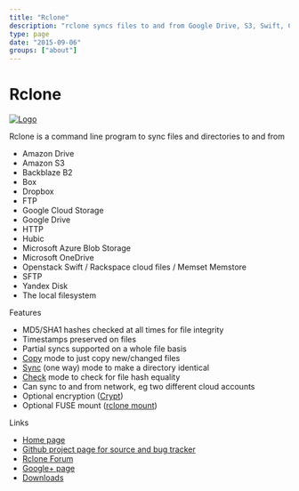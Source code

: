 ```yaml
---
title: "Rclone"
description: "rclone syncs files to and from Google Drive, S3, Swift, Cloudfiles, Dropbox, Google Cloud Storage and Amazon Drive."
type: page
date: "2015-09-06"
groups: ["about"]
---
```


Rclone
======

[![Logo](/img/rclone-120x120.png)](https://rclone.org/)

Rclone is a command line program to sync files and directories to and from

  * Amazon Drive
  * Amazon S3
  * Backblaze B2
  * Box
  * Dropbox
  * FTP
  * Google Cloud Storage
  * Google Drive
  * HTTP
  * Hubic
  * Microsoft Azure Blob Storage
  * Microsoft OneDrive
  * Openstack Swift / Rackspace cloud files / Memset Memstore
  * SFTP
  * Yandex Disk
  * The local filesystem

Features

  * MD5/SHA1 hashes checked at all times for file integrity
  * Timestamps preserved on files
  * Partial syncs supported on a whole file basis
  * [Copy](/commands/rclone_copy/) mode to just copy new/changed files
  * [Sync](/commands/rclone_sync/) (one way) mode to make a directory identical
  * [Check](/commands/rclone_check/) mode to check for file hash equality
  * Can sync to and from network, eg two different cloud accounts
  * Optional encryption ([Crypt](/crypt/))
  * Optional FUSE mount ([rclone mount](/commands/rclone_mount/))

Links

  * <i class="fa fa-home"></i> [Home page](https://rclone.org/)
  * <i class="fa fa-github"></i> [Github project page for source and bug tracker](https://github.com/ncw/rclone)
  * <i class="fa fa-comments"></i> [Rclone Forum](https://forum.rclone.org)
  * <i class="fa fa-google-plus"></i> <a href="https://google.com/+RcloneOrg" rel="publisher">Google+ page</a>
  * <i class="fa fa-cloud-download"></i>[Downloads](/downloads/)
